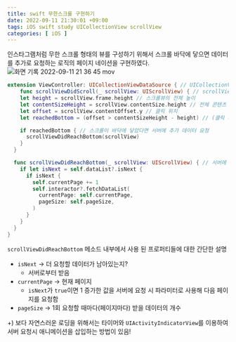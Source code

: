 ```yaml
---
title: swift 무한스크롤 구현하기
date: 2022-09-11 21:30:01 +09:00
tags: iOS swift study UICollectionView scrollView
categories: [ iOS ]
---
```


인스타그램처럼 무한 스크롤 형태의 뷰를 구성하기 위해서 스크롤 바닥에 닿으면 데이터를 추가로 요청하는 로직의 페이지 네이션을 구현하였다.
![화면 기록 2022-09-11 21 36 45 mov](https://user-images.githubusercontent.com/40792935/189527863-93cc4af1-0b38-43f1-bd74-2a312d5498f2.gif)

```swift
extension ViewController: UICollectionViewDataSource { // UICollectionViewDelegate에 작성해도 됨
	func scrollViewDidScroll(_ scrollView: UIScrollView) { // scrollView가 스크롤 되었을 때 실행 될 이벤트
    let height = scrollView.frame.height // 스크롤뷰의 전체 높이
    let contentSizeHeight = scrollView.contentSize.height // 전체 콘텐츠 영역의 높이
    let offset = scrollView.contentOffset.y // 클릭 위치
    let reachedBottom = (offset > contentSizeHeight - height) // (클릭 지점 + 스크롤뷰 높이 == 전체 컨텐츠 높이) -> Bool

    if reachedBottom { // 스크롤이 바닥에 닿았다면 서버에 추가 데이터 요청
      scrollViewDidReachBottom(scrollView)
    }
  }

  func scrollViewDidReachBottom(_ scrollView: UIScrollView) { // 서버에 데이터 요청 코드
    if let isNext = self.dataList?.isNext {
      if isNext {
        self.currentPage += 1
        self.interactor?.fetchDataList(
          currentPage: self.currentPage,
          pageSize: self.pageSize,
        )
      }
    }
  }
}
```

`scrollViewDidReachBottom` 메소드 내부에서 사용 된 프로퍼티들에 대한 간단한 설명

- `isNext` → 더 요청할 데이터가 남아있는지?
    - 서버로부터 받음
- `currentPage` → 현재 페이지
    - `isNext`가 `true`이면 1 증가한 값을 서버에 요청 시 파라미터로 사용해 다음 페이지를 요청함
- `pageSize` → 1회 요청할 때마다(페이지마다) 받을 데이터의 개수

+) 보다 자연스러운 로딩을 위해서는 타이머와 `UIActivityIndicatorView`를 이용하여 서버 요청시 애니메이션을 삽입하는 방법이 있음!

